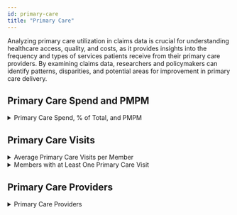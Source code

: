 ```yaml
---
id: primary-care
title: "Primary Care"
---
```


Analyzing primary care utilization in claims data is crucial for understanding healthcare access, quality, and costs, as it provides insights into the frequency and types of services patients receive from their primary care providers. By examining claims data, researchers and policymakers can identify patterns, disparities, and potential areas for improvement in primary care delivery.


## Primary Care Spend and PMPM


<details>
  <summary>Primary Care Spend, % of Total, and PMPM </summary>

```sql
with primary_care as (
select 
m.data_source
,TO_CHAR(claim_start_date, 'YYYYMM') AS year_month
,sum(paid_amount) as primary_care_paid_amount
from core.medical_claim m
inner join core.practitioner p on coalesce(m.rendering_npi,m.billing_npi) = p.npi
inner join financial_pmpm.member_months mm on m.patient_id = mm.patient_id
and
m.data_source = mm.data_source
and
to_char(m.claim_start_date, 'YYYYMM') = mm.year_month
where service_category_2 in ('Office Visit','Outpatient Hospital or Clinic')
and
p.specialty in ('Family Medicine','Internal Medicine','Obstetrics & Gynecology','Pediatric Medicine','Physician Assistant','Nurse Practitioner')
group by TO_CHAR(claim_start_date, 'YYYYMM')
,m.data_source
)

,total_cost as 
(
select data_source
,year_month
,sum(total_paid) as total_paid
from financial_pmpm.pmpm_prep
group by data_source
,year_month
)

select pmpm.data_source
,pmpm.year_month
,cast(pc.primary_care_paid_amount as decimal(18,2)) as primary_care_paid_amount
,cast(tc.total_paid as decimal(18,2)) as total_paid
,cast(pc.primary_care_paid_amount/tc.total_paid  as decimal(18,2)) primary_care_percent_of_total
,cast(pc.primary_care_paid_amount/pmpm.member_months as decimal(18,2)) as primary_care_pmpm
from financial_pmpm.pmpm pmpm
left join primary_care pc on pmpm.data_source = pc.data_source
and
pmpm.year_month = pc.year_month
left join total_cost tc on pmpm.data_source = tc.data_source
and
pmpm.year_month = tc.year_month
order by 
pmpm.data_source
,pmpm.year_month
```
</details>


## Primary Care Visits

<details>
  <summary>Average Primary Care Visits per Member </summary>

```sql
with primary_care as 
(
select 
m.data_source
,TO_CHAR(claim_start_date, 'YYYY') AS year_nbr
,count(distinct claim_id) as visit_count
,m.patient_id
from core.medical_claim m
inner join core.practitioner p on coalesce(m.rendering_npi,m.billing_npi) = p.npi
inner join financial_pmpm.member_months mm on m.patient_id = mm.patient_id
and
m.data_source = mm.data_source
and
to_char(m.claim_start_date, 'YYYYMM') = mm.year_month
where service_category_2 in ('Office Visit','Outpatient Hospital or Clinic')
and
p.specialty in ('Family Medicine','Internal Medicine','Obstetrics & Gynecology','Pediatric Medicine','Physician Assistant','Nurse Practitioner')
group by TO_CHAR(claim_start_date, 'YYYY')
,m.data_source
,m.patient_id
)

,member_year as (
select distinct data_source
,left(year_month,4) as year_nbr
,patient_id
from financial_pmpm.pmpm_prep pmpm
)

select my.data_source
,my.year_nbr
,sum(pc.visit_count) as primary_visit_count
,count(distinct my.patient_id) as member_count
,sum(pc.visit_count)/count(distinct my.patient_id) as primary_care_visits_per_member
from member_year my
left join primary_care pc on my.data_source = pc.data_source
and
my.year_nbr = pc.year_nbr
and
my.patient_id = pc.patient_id
group by 
my.data_source
,my.year_nbr
```
</details>

<details>
  <summary>Members with at Least One Primary Care Visit</summary>

```sql

with primary_care as 
(
select 
m.data_source
,TO_CHAR(claim_start_date, 'YYYY') AS year_nbr
,count(distinct claim_id) as visit_count
,m.patient_id
from core.medical_claim m
inner join core.practitioner p on coalesce(m.rendering_npi,m.billing_npi) = p.npi
inner join financial_pmpm.member_months mm on m.patient_id = mm.patient_id
and
m.data_source = mm.data_source
and
to_char(m.claim_start_date, 'YYYYMM') = mm.year_month
where service_category_2 in ('Office Visit','Outpatient Hospital or Clinic')
and
p.specialty in ('Family Medicine','Internal Medicine','Obstetrics & Gynecology','Pediatric Medicine','Physician Assistant','Nurse Practitioner')
group by TO_CHAR(claim_start_date, 'YYYY')
,m.data_source
,m.patient_id
)

,member_year as (
select distinct data_source
,left(year_month,4) as year_nbr
,patient_id
from financial_pmpm.pmpm_prep pmpm
)

select my.data_source
,my.year_nbr
,sum(case when pc.visit_count >= 1 then 1 else 0 end) as at_least_one_pc_visit
,count(*) as member_count
,sum(case when pc.visit_count >= 1 then 1 else 0 end)/count(*)  as percent_at_least_one_pc_visit
from member_year my
left join primary_care pc on my.data_source = pc.data_source
and
my.year_nbr = pc.year_nbr
and
my.patient_id = pc.patient_id
group by 
my.data_source
,my.year_nbr
;
```

</details>

## Primary Care Providers

<details>
  <summary>Primary Care Providers</summary>

```sql
select 
coalesce(m.rendering_npi,m.billing_npi) as primary_care_provider_npi
,p.provider_first_name || ' '|| provider_last_name as primary_care_provider_name
,count(distinct claim_id) as visit_count
,sum(paid_amount) as paid_amount
from core.medical_claim m
inner join core.practitioner p on coalesce(m.rendering_npi,m.billing_npi) = p.npi
where service_category_2 in ('Office Visit','Outpatient Hospital or Clinic')
and
p.specialty in ('Family Medicine','Internal Medicine','Obstetrics & Gynecology','Pediatric Medicine','Physician Assistant','Nurse Practitioner')
group by coalesce(m.rendering_npi,m.billing_npi) 
,p.provider_first_name || ' '|| provider_last_name
order by visit_count desc
```
</details>